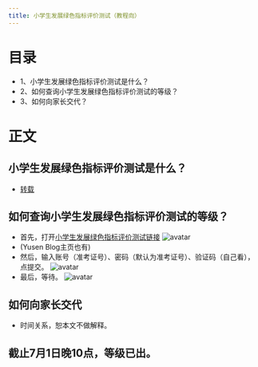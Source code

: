 ```yaml
---
title: 小学生发展绿色指标评价测试（教程向）
---
```


# 目录
- 1、小学生发展绿色指标评价测试是什么？
- 2、如何查询小学生发展绿色指标评价测试的等级？
- 3、如何向家长交代？

# 正文

## 小学生发展绿色指标评价测试是什么？
- [转载](https://m.thepaper.cn/baijiahao_4800283)

## 如何查询小学生发展绿色指标评价测试的等级？
- 首先，打开[小学生发展绿色指标评价测试链接](http://jypj.hfjyyun.net.cn/)
![avatar](http://shiyusen.tk/assets/image/0F0E4EC5-56C2-4EF4-91D8-874472489E2A.jpeg)
- (Yusen Blog主页也有)
- 然后，输入账号（准考证号）、密码（默认为准考证号）、验证码（自己看），点提交。
![avatar](http://shiyusen.tk/assets/image/FF951A58-2395-40B6-B8AF-F233A4E1F6B5.jpeg)
- 最后，等待。
![avatar](http://shiyusen.tk/assets/image/51D106EF-5E59-4FD7-931B-1934422B3ACA.jpeg)

## 如何向家长交代
- 时间关系，恕本文不做解释。

## 截止7月1日晚10点，等级已出。


